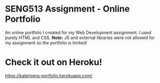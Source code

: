 # SENG513 Assignment - Online Portfolio
An online portfolio I created for my Web Development assignment. I used purely HTML and CSS. 
**Note:** JS and external libraries were not allowed for my assignment so the portfolio is limited!

# Check it out on Heroku!
https://katerivera-portfolio.herokuapp.com/
